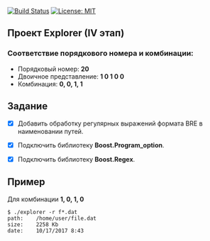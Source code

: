 [![Build Status](https://travis-ci.org/ovan-iu8/HW_Explorer_04.svg?branch=master)](https://travis-ci.org/ovan-iu8/HW_Explorer_04) [![License: MIT](https://img.shields.io/badge/License-MIT-blue.svg)](/LICENSE)
## Проект Explorer (IV этап)

### Соответствие порядкового номера и комбинации:
- Порядковый номер: **20**
- Двоичное представление: **1 0 1 0 0**
- Комбинация: **0, 0, 1, 1**


## Задание
- [X] Добавить обработку регулярных выражений формата BRE в наименовании путей.
- [X] Подключить библиотеку **Boost.Program_option**.
- [X] Подключить библиотеку **Boost.Regex**.


## Пример
Для комбинации **1, 0, 1, 0**
```
$ ./explorer -r f*.dat 
path:	 /home/user/file.dat
size:	 2258 Kb
date:	 10/17/2017 8:43
```
